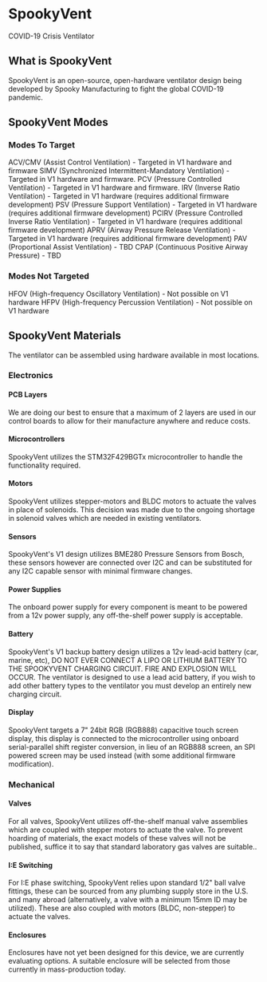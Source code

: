 # SpookyVent
COVID-19 Crisis Ventilator

## What is SpookyVent
SpookyVent is an open-source, open-hardware ventilator design being developed by Spooky Manufacturing to fight the global COVID-19 pandemic.

## SpookyVent Modes
### Modes To Target
ACV/CMV (Assist Control Ventilation) - Targeted in V1 hardware and firmware
SIMV (Synchronized Intermittent-Mandatory Ventilation) - Targeted in V1 hardware and firmware.
PCV (Pressure Controlled Ventilation) - Targeted in V1 hardware and firmware.
IRV (Inverse Ratio Ventilation) - Targeted in V1 hardware (requires additional firmware development)
PSV (Pressure Support Ventilation) - Targeted in V1 hardware (requires additional firmware development)
PCIRV (Pressure Controlled Inverse Ratio Ventilation) - Targeted in V1 hardware (requires additional firmware development)
APRV (Airway Pressure Release Ventilation) - Targeted in V1 hardware (requires additional firmware development)
PAV (Proportional Assist Ventilation) - TBD
CPAP (Continuous Positive Airway Pressure) - TBD

### Modes Not Targeted
HFOV (High-frequency Oscillatory Ventilation) - Not possible on V1 hardware
HFPV (High-frequency Percussion Ventilation) - Not possible on V1 hardware

## SpookyVent Materials
The ventilator can be assembled using hardware available in most locations.
### Electronics
#### PCB Layers
We are doing our best to ensure that a maximum of 2 layers are used in our control boards to allow for their manufacture anywhere and reduce costs.
#### Microcontrollers
SpookyVent utilizes the STM32F429BGTx microcontroller to handle the functionality required.
#### Motors
SpookyVent utilizes stepper-motors and BLDC motors to actuate the valves in place of solenoids. This decision was made due to the ongoing shortage in solenoid valves which are needed in existing ventilators.
#### Sensors
SpookyVent's V1 design utilizes BME280 Pressure Sensors from Bosch, these sensors however are connected over I2C and can be substituted for any I2C capable sensor with minimal firmware changes.
#### Power Supplies
The onboard power supply for every component is meant to be powered from a 12v power supply, any off-the-shelf power supply is acceptable.
#### Battery
SpookyVent's V1 backup battery design utilizes a 12v lead-acid battery (car, marine, etc), DO NOT EVER CONNECT A LIPO OR LITHIUM BATTERY TO THE SPOOKYVENT CHARGING CIRCUIT. FIRE AND EXPLOSION WILL OCCUR.
The ventilator is designed to use a lead acid battery, if you wish to add other battery types to the ventilator you must develop an entirely new charging circuit.
#### Display
SpookyVent targets a 7" 24bit RGB (RGB888) capacitive touch screen display, this display is connected to the microcontroller using onboard serial-parallel shift register conversion, in lieu of an RGB888 screen, an SPI powered screen may be used instead (with some additional firmware modification).
### Mechanical
#### Valves
For all valves, SpookyVent utilizes off-the-shelf manual valve assemblies which are coupled with stepper motors to actuate the valve. To prevent hoarding of materials, the exact models of these valves will not be published, suffice it to say that standard laboratory gas valves are suitable..
#### I:E Switching
For I:E phase switching, SpookyVent relies upon standard 1/2" ball valve fittings, these can be sourced from any plumbing supply store in the U.S. and many abroad (alternatively, a valve with a minimum 15mm ID may be utilized). These are also coupled with motors (BLDC, non-stepper) to actuate the valves.
#### Enclosures
Enclosures have not yet been designed for this device, we are currently evaluating options. A suitable enclosure will be selected from those currently in mass-production today.
